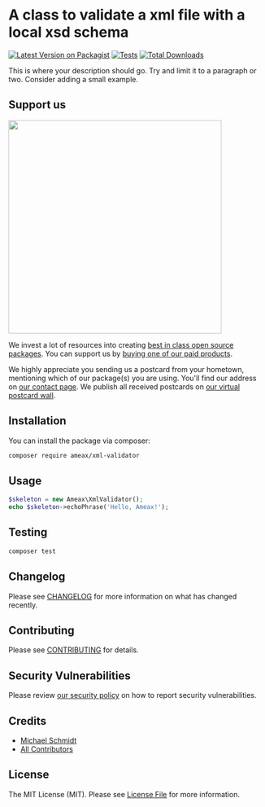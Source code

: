 # A class to validate a xml file with a local xsd schema

[![Latest Version on Packagist](https://img.shields.io/packagist/v/ameax/xml-validator.svg?style=flat-square)](https://packagist.org/packages/ameax/xml-validator)
[![Tests](https://img.shields.io/github/actions/workflow/status/ameax/xml-validator/run-tests.yml?branch=main&label=tests&style=flat-square)](https://github.com/ameax/xml-validator/actions/workflows/run-tests.yml)
[![Total Downloads](https://img.shields.io/packagist/dt/ameax/xml-validator.svg?style=flat-square)](https://packagist.org/packages/ameax/xml-validator)

This is where your description should go. Try and limit it to a paragraph or two. Consider adding a small example.

## Support us

[<img src="https://github-ads.s3.eu-central-1.amazonaws.com/xml-validator.jpg?t=1" width="419px" />](https://spatie.be/github-ad-click/xml-validator)

We invest a lot of resources into creating [best in class open source packages](https://spatie.be/open-source). You can support us by [buying one of our paid products](https://spatie.be/open-source/support-us).

We highly appreciate you sending us a postcard from your hometown, mentioning which of our package(s) you are using. You'll find our address on [our contact page](https://spatie.be/about-us). We publish all received postcards on [our virtual postcard wall](https://spatie.be/open-source/postcards).

## Installation

You can install the package via composer:

```bash
composer require ameax/xml-validator
```

## Usage

```php
$skeleton = new Ameax\XmlValidator();
echo $skeleton->echoPhrase('Hello, Ameax!');
```

## Testing

```bash
composer test
```

## Changelog

Please see [CHANGELOG](CHANGELOG.md) for more information on what has changed recently.

## Contributing

Please see [CONTRIBUTING](https://github.com/spatie/.github/blob/main/CONTRIBUTING.md) for details.

## Security Vulnerabilities

Please review [our security policy](../../security/policy) on how to report security vulnerabilities.

## Credits

- [Michael Schmidt](https://github.com/ameax)
- [All Contributors](../../contributors)

## License

The MIT License (MIT). Please see [License File](LICENSE.md) for more information.
